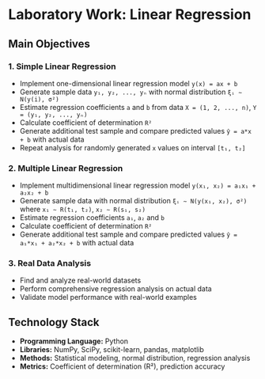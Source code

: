# Laboratory Work: Linear Regression

## Main Objectives

### 1. Simple Linear Regression
- Implement one-dimensional linear regression model `y(x) = ax + b`
- Generate sample data `y₁, y₂, ..., yₙ` with normal distribution `ξᵢ ∼ N(y(i), σ²)`
- Estimate regression coefficients `a` and `b` from data `X = (1, 2, ..., n)`, `Y = (y₁, y₂, ..., yₙ)`
- Calculate coefficient of determination `R²`
- Generate additional test sample and compare predicted values `ŷ = a*x + b` with actual data
- Repeat analysis for randomly generated `x` values on interval `[t₁, t₂]`

### 2. Multiple Linear Regression  
- Implement multidimensional linear regression model `y(x₁, x₂) = a₁x₁ + a₂x₂ + b`
- Generate sample data with normal distribution `ξᵢ ∼ N(y(x₁, x₂), σ²)` where `x₁ ∼ R(t₁, t₂)`, `x₂ ∼ R(s₁, s₂)`
- Estimate regression coefficients `a₁`, `a₂` and `b`
- Calculate coefficient of determination `R²`
- Generate additional test sample and compare predicted values `ŷ = a₁*x₁ + a₂*x₂ + b` with actual data

### 3. Real Data Analysis
- Find and analyze real-world datasets
- Perform comprehensive regression analysis on actual data
- Validate model performance with real-world examples

## Technology Stack
- **Programming Language:** Python
- **Libraries:** NumPy, SciPy, scikit-learn, pandas, matplotlib
- **Methods:** Statistical modeling, normal distribution, regression analysis
- **Metrics:** Coefficient of determination (R²), prediction accuracy